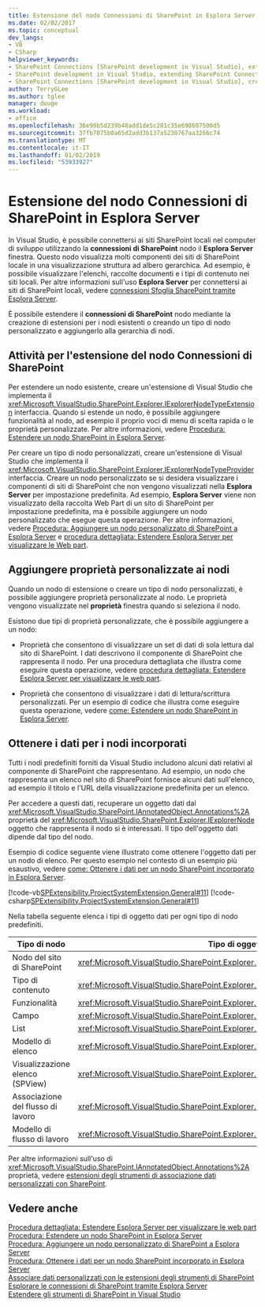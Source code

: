 ```yaml
---
title: Estensione del nodo Connessioni di SharePoint in Esplora Server | Microsoft Docs
ms.date: 02/02/2017
ms.topic: conceptual
dev_langs:
- VB
- CSharp
helpviewer_keywords:
- SharePoint Connections [SharePoint development in Visual Studio], extending a node
- SharePoint development in Visual Studio, extending SharePoint Connections node in Server Explorer
- SharePoint Connections [SharePoint development in Visual Studio], creating a new node type
author: TerryGLee
ms.author: tglee
manager: douge
ms.workload:
- office
ms.openlocfilehash: 36e99b5d239b48add1de5c281c35e698607500d5
ms.sourcegitcommit: 37fb7075b0a65d2add3b137a5230767aa3266c74
ms.translationtype: MT
ms.contentlocale: it-IT
ms.lasthandoff: 01/02/2019
ms.locfileid: "53933927"
---
```

# <a name="extend-the-sharepoint-connections-node-in-server-explorer"></a>Estensione del nodo Connessioni di SharePoint in Esplora Server
  In Visual Studio, è possibile connettersi ai siti SharePoint locali nel computer di sviluppo utilizzando la **connessioni di SharePoint** nodo il **Esplora Server** finestra. Questo nodo visualizza molti componenti dei siti di SharePoint locale in una visualizzazione struttura ad albero gerarchica. Ad esempio, è possibile visualizzare l'elenchi, raccolte documenti e i tipi di contenuto nei siti locali. Per altre informazioni sull'uso **Esplora Server** per connettersi ai siti di SharePoint locali, vedere [connessioni Sfoglia SharePoint tramite Esplora Server](../sharepoint/browsing-sharepoint-connections-using-server-explorer.md).  
  
 È possibile estendere il **connessioni di SharePoint** nodo mediante la creazione di estensioni per i nodi esistenti o creando un tipo di nodo personalizzato e aggiungerlo alla gerarchia di nodi.  
  
## <a name="tasks-for-extending-the-sharepoint-connections-node"></a>Attività per l'estensione del nodo Connessioni di SharePoint
 Per estendere un nodo esistente, creare un'estensione di Visual Studio che implementa il <xref:Microsoft.VisualStudio.SharePoint.Explorer.IExplorerNodeTypeExtension> interfaccia. Quando si estende un nodo, è possibile aggiungere funzionalità al nodo, ad esempio il proprio voci di menu di scelta rapida o le proprietà personalizzate. Per altre informazioni, vedere [Procedura: Estendere un nodo SharePoint in Esplora Server](../sharepoint/how-to-extend-a-sharepoint-node-in-server-explorer.md).  
  
 Per creare un tipo di nodo personalizzati, creare un'estensione di Visual Studio che implementa il <xref:Microsoft.VisualStudio.SharePoint.Explorer.IExplorerNodeTypeProvider> interfaccia. Creare un nodo personalizzato se si desidera visualizzare i componenti di siti di SharePoint che non vengono visualizzati nella **Esplora Server** per impostazione predefinita. Ad esempio, **Esplora Server** viene non visualizzato della raccolta Web Part di un sito di SharePoint per impostazione predefinita, ma è possibile aggiungere un nodo personalizzato che esegue questa operazione. Per altre informazioni, vedere [Procedura: Aggiungere un nodo personalizzato di SharePoint a Esplora Server](../sharepoint/how-to-add-a-custom-sharepoint-node-to-server-explorer.md) e [procedura dettagliata: Estendere Esplora Server per visualizzare le Web part](../sharepoint/walkthrough-extending-server-explorer-to-display-web-parts.md).  
  
## <a name="add-custom-properties-to-nodes"></a>Aggiungere proprietà personalizzate ai nodi
 Quando un nodo di estensione o creare un tipo di nodo personalizzati, è possibile aggiungere proprietà personalizzate al nodo. Le proprietà vengono visualizzate nel **proprietà** finestra quando si seleziona il nodo.  
  
 Esistono due tipi di proprietà personalizzate, che è possibile aggiungere a un nodo:  
  
-   Proprietà che consentono di visualizzare un set di dati di sola lettura dal sito di SharePoint. I dati descrivono il componente di SharePoint che rappresenta il nodo. Per una procedura dettagliata che illustra come eseguire questa operazione, vedere [procedura dettagliata: Estendere Esplora Server per visualizzare le web part](../sharepoint/walkthrough-extending-server-explorer-to-display-web-parts.md).  
  
-   Proprietà che consentono di visualizzare i dati di lettura/scrittura personalizzati. Per un esempio di codice che illustra come eseguire questa operazione, vedere [come: Estendere un nodo SharePoint in Esplora Server](../sharepoint/how-to-extend-a-sharepoint-node-in-server-explorer.md).  
  
## <a name="get-data-for-built-in-nodes"></a>Ottenere i dati per i nodi incorporati
 Tutti i nodi predefiniti forniti da Visual Studio includono alcuni dati relativi al componente di SharePoint che rappresentano. Ad esempio, un nodo che rappresenta un elenco nel sito di SharePoint fornisce alcuni dati sull'elenco, ad esempio il titolo e l'URL della visualizzazione predefinita per un elenco.  
  
 Per accedere a questi dati, recuperare un oggetto dati dal <xref:Microsoft.VisualStudio.SharePoint.IAnnotatedObject.Annotations%2A> proprietà del <xref:Microsoft.VisualStudio.SharePoint.Explorer.IExplorerNode> oggetto che rappresenta il nodo si è interessati. Il tipo dell'oggetto dati dipende dal tipo del nodo.  
  
 Esempio di codice seguente viene illustrato come ottenere l'oggetto dati per un nodo di elenco. Per questo esempio nel contesto di un esempio più esaustivo, vedere [come: Ottenere i dati per un nodo SharePoint incorporato in Esplora Server](../sharepoint/how-to-get-data-for-a-built-in-sharepoint-node-in-server-explorer.md).  
  
 [!code-vb[SPExtensibility.ProjectSystemExtension.General#11](../sharepoint/codesnippet/VisualBasic/projectsystemexamples/extension/serverexplorerextensionnodeinfo.vb#11)]
 [!code-csharp[SPExtensibility.ProjectSystemExtension.General#11](../sharepoint/codesnippet/CSharp/projectsystemexamples/extension/serverexplorerextensionnodeinfo.cs#11)]  
  
 Nella tabella seguente elenca i tipi di oggetto dati per ogni tipo di nodo predefiniti.  
  
|Tipo di nodo|Tipo di oggetto dati|  
|---------------|----------------------|  
|Nodo del sito di SharePoint|<xref:Microsoft.VisualStudio.SharePoint.Explorer.IExplorerSiteNodeInfo>|  
|Tipo di contenuto|<xref:Microsoft.VisualStudio.SharePoint.Explorer.Extensions.IContentTypeNodeInfo>|  
|Funzionalità|<xref:Microsoft.VisualStudio.SharePoint.Explorer.Extensions.IFeatureNodeInfo>|  
|Campo|<xref:Microsoft.VisualStudio.SharePoint.Explorer.Extensions.IFieldNodeInfo>|  
|List|<xref:Microsoft.VisualStudio.SharePoint.Explorer.Extensions.IListNodeInfo>|  
|Modello di elenco|<xref:Microsoft.VisualStudio.SharePoint.Explorer.Extensions.IListTemplateNodeInfo>|  
|Visualizzazione elenco (SPView)|<xref:Microsoft.VisualStudio.SharePoint.Explorer.Extensions.IListViewNodeInfo>|  
|Associazione del flusso di lavoro|<xref:Microsoft.VisualStudio.SharePoint.Explorer.Extensions.IWorkflowAssociationNodeInfo>|  
|Modello di flusso di lavoro|<xref:Microsoft.VisualStudio.SharePoint.Explorer.Extensions.IWorkflowTemplateNodeInfo>|  
  
 Per altre informazioni sull'uso di <xref:Microsoft.VisualStudio.SharePoint.IAnnotatedObject.Annotations%2A> proprietà, vedere [estensioni degli strumenti di associazione dati personalizzati con SharePoint](../sharepoint/associating-custom-data-with-sharepoint-tools-extensions.md).  
  
## <a name="see-also"></a>Vedere anche
 [Procedura dettagliata: Estendere Esplora Server per visualizzare le web part](../sharepoint/walkthrough-extending-server-explorer-to-display-web-parts.md)   
 [Procedura: Estendere un nodo SharePoint in Esplora Server](../sharepoint/how-to-extend-a-sharepoint-node-in-server-explorer.md)   
 [Procedura: Aggiungere un nodo personalizzato di SharePoint a Esplora Server](../sharepoint/how-to-add-a-custom-sharepoint-node-to-server-explorer.md)   
 [Procedura: Ottenere i dati per un nodo SharePoint incorporato in Esplora Server](../sharepoint/how-to-get-data-for-a-built-in-sharepoint-node-in-server-explorer.md)   
 [Associare dati personalizzati con le estensioni degli strumenti di SharePoint](../sharepoint/associating-custom-data-with-sharepoint-tools-extensions.md)   
 [Esplorare le connessioni di SharePoint tramite Esplora Server](../sharepoint/browsing-sharepoint-connections-using-server-explorer.md)   
 [Estendere gli strumenti di SharePoint in Visual Studio](../sharepoint/extending-the-sharepoint-tools-in-visual-studio.md)  
